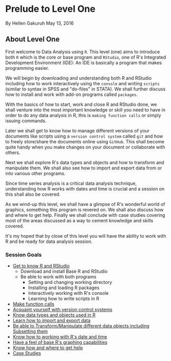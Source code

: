 Prelude to Level One
================
By Hellen Gakuruh
May 13, 2016

About Level One
---------------

First welcome to Data Analysis using `R`. This level (one) aims to introduce both `R` which is the core or base program and `RStudio`, one of R's Integrated Development Environment (IDE): An IDE is basically a program that makes programming easier.

We will begin by downloading and understanding both R and RStudio including how to work interactively using the `console` and writing `scripts` (similar to syntax in SPSS and "do-files" in STATA). We shall further discuss how to install and work with add-on programs called `packages`.

With the basics of how to start, work and close R and RStudio done, we shall venture into the most important knowledge or skill you need to have in order to do any data analysis in R, this is `making function calls` or simply issuing commands.

Later we shall get to know how to manage different versions of your documents like scripts using a `version control system` called `git` and how to freely store/share the documents online using `GitHub`. This shall become quite handy when you make changes on your document or collaborate with others.

Next we shall explore R's data types and objects and how to transform and manipulate them. We shall also see how to import and export data from or into various other programs.

Since time series analysis is a critical data analysis technique, understanding how R works with dates and time is crucial and a session on this shall also be covered.

As we wind-up this level, we shall have a glimpse of R's wonderful world of graphics, something this program is revered on. We shall also discuss how and where to get help. Finally we shall conclude with case studies covering most of the areas discussed as a way to cement knowledge and skills covered.

It's my hoped that by close of this level you will have the ability to work with R and be ready for data analysis session.

### Session Goals

-   [Get to know R and RStudio](SessionOne_KnowingRandRStudio.html)
    -   Download and install Base R and RStudio
    -   Be able to work with both programs
        -   Setting and changing working directory
        -   Installing and loading R packages
        -   Interactively working with R's console
        -   Learning how to write scripts in R
-   [Make function calls](SessionTwo_MakingFunctionCalls.html)
-   [Acquaint yourself with version control systems](SessionThree_VersionControlSystems.html)
-   [Know data types and objects used in R](SessionFour_DataTypesandObjects.html)
-   [Learn how to import and export data](SessionFive_ImportingandExportingData.html)
-   [Be able to Transform/Manipulate different data objects including Subsetting them](SessionSix_TransformingManipulatingDataObjects.html)
-   [Know how to working with R's date and time](SessionSeven_WorkingWithDatesandTime.html)
-   [Have a feel of base R's graphing capabilities](SessionEight_PlottingInBaseR.html)
-   [Know how and where to get help](SessionNine_HowandWheretoGetHelp.html)
-   [Case Studies](SessionTen_CaseStudies.html)
